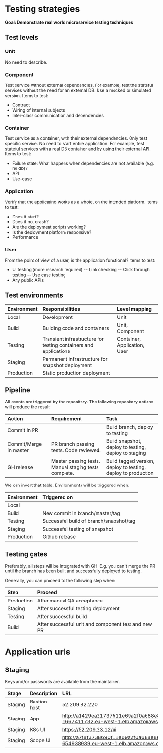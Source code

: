 # Testing strategies

**Goal: Demonstrate real world microservice testing techniques**

## Test levels

### Unit

No need to describe.

### Component

Test service without external dependencies. For example, test the stateful services without the need for an external DB. Use a mocked or simulated version. Items to test:

- Contract
- Wiring of internal subjects
- Inter-class communication and dependencies

### Container
 
Test service as a container, with their external dependencies. Only test specific service. No need to start entire application. For example, test stateful services with a real DB container and by using their external API. Items to test:

- Failure state: What happens when dependencies are not available (e.g. no db)?
- API
- Use-case

### Application

Verify that the applicatino works as a whole, on the intended platform. Items to test:

- Does it start?
- Does it not crash?
- Are the deployment scripts working?
- Is the deployment platform responsive?
- Performance

### User

From the point of view of a user, is the application functional? Items to test:

- UI testing (more research required)
-- Link checking
-- Click through testing
-- Use case testing
- Any public APIs

## Test environments

| Environment | Responsibilities                                                 | Level mapping                |
|:------------|:-----------------------------------------------------------------|:-----------------------------|
| Local       | Development                                                      | Unit                         |
| Build       | Building code and containers                                     | Unit, Component              |
| Testing     | Transient infrastructure for testing containers and applications | Container, Application, User |
| Staging     | Permanent infrastructure for snapshot deployment                 |                              |
| Production  | Static production deployment                                     |                              |

## Pipeline

All events are triggered by the repository. The following repository actions will produce the result:

| Action                 | Requirement                                          | Task                                                          |
|:-----------------------|:-----------------------------------------------------|:--------------------------------------------------------------|
| Commit in PR           |                                                      | Build branch, deploy to testing                               |
| Commit/Merge in master | PR branch passing tests. Code reviewed.              | Build snapshot, deploy to testing, deploy to staging          |
| GH release             | Master passing tests. Manual staging tests complete. | Build tagged version, deploy to testing, deploy to production |

We can invert that table. Environments will be triggered when:

| Environment | Triggered on                            |
|:------------|:----------------------------------------|
| Local       |                                         |
| Build       | New commit in branch/master/tag         |
| Testing     | Successful build of branch/snapshot/tag |
| Staging     | Successful testing of snapshot          |
| Production  | Github release                          |

## Testing gates

Preferably, all steps will be integrated with GH. E.g. you can't merge the PR until the branch has been built and successfully deployed to testing.

Generally, you can proceed to the following step when:

| Step       | Proceed                                             |
|:-----------|:----------------------------------------------------|
| Production | After manual QA acceptance                          |
| Staging    | After successful testing deployment                 |
| Testing    | After successful build                              |
| Build      | After successful unit and component test and new PR |

# Application urls

## Staging

Keys and/or passwords are available from the maintainer.

| Stage | Description | URL | Maintainer |
|:------|:------------|:----|:------|
| Staging | Bastion host | 52.209.82.220 | Phil |
| Staging | App | http://a1429ea21737511e69a2f0a688e86a8f-1667411732.eu-west-1.elb.amazonaws.com | Phil |
| Staging | K8s UI | https://52.209.23.12/ui | Phil |
| Staging | Scope UI | http://a7f8f3738690f11e69a2f0a688e86a8f-654938939.eu-west-1.elb.amazonaws.com/ | Phil |

